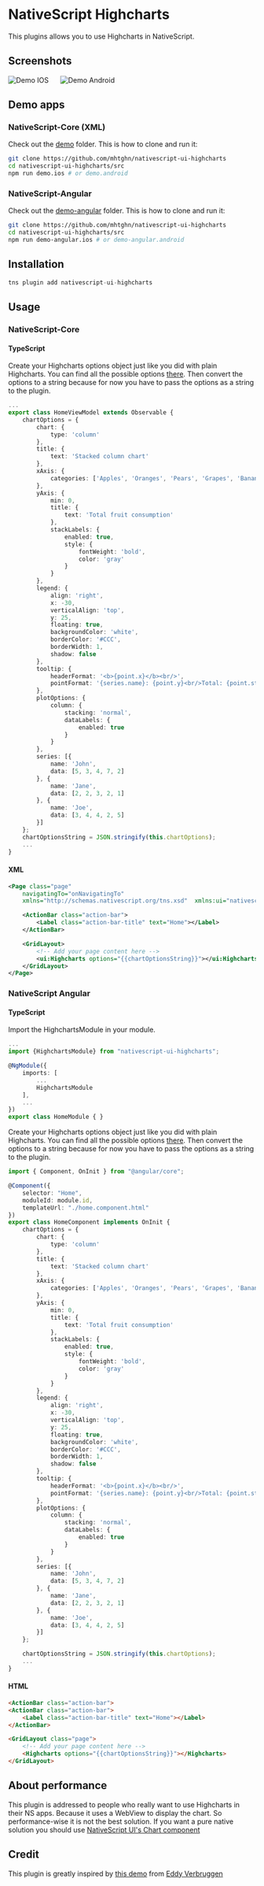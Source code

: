 # NativeScript Highcharts

This plugins allows you to use Highcharts in NativeScript.

## Screenshots

![Demo IOS](./media/demo-ios.png) &nbsp;&nbsp;&nbsp;&nbsp;
![Demo Android](./media/demo-android.png)

## Demo apps
 
### NativeScript-Core (XML)
Check out the [demo](/demo) folder. This is how to clone and run it:

```bash
git clone https://github.com/mhtghn/nativescript-ui-highcharts
cd nativescript-ui-highcharts/src
npm run demo.ios # or demo.android
```

### NativeScript-Angular
Check out the [demo-angular](/demo-angular) folder. This is how to clone and run it:

```bash
git clone https://github.com/mhtghn/nativescript-ui-highcharts
cd nativescript-ui-highcharts/src
npm run demo-angular.ios # or demo-angular.android
```

## Installation


```javascript
tns plugin add nativescript-ui-highcharts
```

## Usage 

### NativeScript-Core

#### TypeScript

Create your Highcharts options object just like you did with plain Highcharts. You can find all the possible options [there](https://api.highcharts.com/highcharts/). Then convert the options to a string because for now you have to pass the options as a string to the plugin. 
```typescript
...
export class HomeViewModel extends Observable {
    chartOptions = {
        chart: {
            type: 'column'
        },
        title: {
            text: 'Stacked column chart'
        },
        xAxis: {
            categories: ['Apples', 'Oranges', 'Pears', 'Grapes', 'Bananas']
        },
        yAxis: {
            min: 0,
            title: {
                text: 'Total fruit consumption'
            },
            stackLabels: {
                enabled: true,
                style: {
                    fontWeight: 'bold',
                    color: 'gray'
                }
            }
        },
        legend: {
            align: 'right',
            x: -30,
            verticalAlign: 'top',
            y: 25,
            floating: true,
            backgroundColor: 'white',
            borderColor: '#CCC',
            borderWidth: 1,
            shadow: false
        },
        tooltip: {
            headerFormat: '<b>{point.x}</b><br/>',
            pointFormat: '{series.name}: {point.y}<br/>Total: {point.stackTotal}'
        },
        plotOptions: {
            column: {
                stacking: 'normal',
                dataLabels: {
                    enabled: true
                }
            }
        },
        series: [{
            name: 'John',
            data: [5, 3, 4, 7, 2]
        }, {
            name: 'Jane',
            data: [2, 2, 3, 2, 1]
        }, {
            name: 'Joe',
            data: [3, 4, 4, 2, 5]
        }]
    };
    chartOptionsString = JSON.stringify(this.chartOptions);
    ...
}
```

#### XML
```xml
<Page class="page"
    navigatingTo="onNavigatingTo"
    xmlns="http://schemas.nativescript.org/tns.xsd"  xmlns:ui="nativescript-ui-highcharts">

    <ActionBar class="action-bar">
        <Label class="action-bar-title" text="Home"></Label>
    </ActionBar>

    <GridLayout>
        <!-- Add your page content here -->
        <ui:Highcharts options="{{chartOptionsString}}"></ui:Highcharts>
    </GridLayout>
</Page>
```

### NativeScript Angular

#### TypeScript

Import the HighchartsModule in your module.
```typescript
...
import {HighchartsModule} from "nativescript-ui-highcharts";

@NgModule({
    imports: [
        ...
        HighchartsModule
    ],
    ...
})
export class HomeModule { }
```

Create your Highcharts options object just like you did with plain Highcharts. You can find all the possible options [there](https://api.highcharts.com/highcharts/). Then convert the options to a string because for now you have to pass the options as a string to the plugin. 
```typescript
import { Component, OnInit } from "@angular/core";

@Component({
    selector: "Home",
    moduleId: module.id,
    templateUrl: "./home.component.html"
})
export class HomeComponent implements OnInit {
    chartOptions = {
        chart: {
            type: 'column'
        },
        title: {
            text: 'Stacked column chart'
        },
        xAxis: {
            categories: ['Apples', 'Oranges', 'Pears', 'Grapes', 'Bananas']
        },
        yAxis: {
            min: 0,
            title: {
                text: 'Total fruit consumption'
            },
            stackLabels: {
                enabled: true,
                style: {
                    fontWeight: 'bold',
                    color: 'gray'
                }
            }
        },
        legend: {
            align: 'right',
            x: -30,
            verticalAlign: 'top',
            y: 25,
            floating: true,
            backgroundColor: 'white',
            borderColor: '#CCC',
            borderWidth: 1,
            shadow: false
        },
        tooltip: {
            headerFormat: '<b>{point.x}</b><br/>',
            pointFormat: '{series.name}: {point.y}<br/>Total: {point.stackTotal}'
        },
        plotOptions: {
            column: {
                stacking: 'normal',
                dataLabels: {
                    enabled: true
                }
            }
        },
        series: [{
            name: 'John',
            data: [5, 3, 4, 7, 2]
        }, {
            name: 'Jane',
            data: [2, 2, 3, 2, 1]
        }, {
            name: 'Joe',
            data: [3, 4, 4, 2, 5]
        }]
    };

    chartOptionsString = JSON.stringify(this.chartOptions);
    ...
}
```

#### HTML

```HTML
<ActionBar class="action-bar">
<ActionBar class="action-bar">
    <Label class="action-bar-title" text="Home"></Label>
</ActionBar>

<GridLayout class="page">
    <!-- Add your page content here -->
    <Highcharts options="{{chartOptionsString}}"></Highcharts>
</GridLayout>
```

## About performance
This plugin is addressed to people who really want to use Highcharts in their NS apps. Because it uses a WebView to display the chart. So performance-wise it is not the best solution. If you want a pure native solution you should use [NativeScript UI's Chart component](https://docs.nativescript.org/ui/components/Chart/overview)

## Credit
This plugin is greatly inspired by [this demo](https://github.com/EddyVerbruggen/nativescripthighcharts) from [Eddy Verbruggen](https://github.com/EddyVerbruggen)
